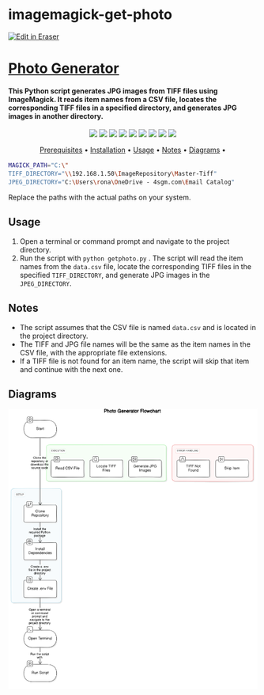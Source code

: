 # imagemagick-get-photo
<p><a target="_blank" href="https://app.eraser.io/workspace/I2gu6P6fOaPpL3pY480G" id="edit-in-eraser-github-link"><img alt="Edit in Eraser" src="https://firebasestorage.googleapis.com/v0/b/second-petal-295822.appspot.com/o/images%2Fgithub%2FOpen%20in%20Eraser.svg?alt=media&amp;token=968381c8-a7e7-472a-8ed6-4a6626da5501"></a></p>

# [﻿Photo Generator](https://github.com/ronknight/imagemagick-get-photo) 
#### This Python script generates JPG images from TIFF files using ImageMagick. It reads item names from a CSV file, locates the corresponding TIFF files in a specified directory, and generates JPG images in another directory.

<p align="center">
<a href="https://twitter.com/PinoyITSolution"><img src="https://img.shields.io/twitter/follow/PinoyITSolution?style=social"></a>
<a href="https://github.com/ronknight?tab=followers"><img src="https://img.shields.io/github/followers/ronknight?style=social"></a>
<a href="https://github.com/ronknight/ronknight/stargazers"><img src="https://img.shields.io/github/stars/BEPb/BEPb.svg?logo=github"></a>
<a href="https://github.com/ronknight/ronknight/network/members"><img src="https://img.shields.io/github/forks/BEPb/BEPb.svg?color=blue&logo=github"></a>
  <a href="https://youtube.com/@PinoyITSolution"><img src="https://img.shields.io/youtube/channel/subscribers/UCeoETAlg3skyMcQPqr97omg"></a>
<a href="https://github.com/ronknight/imagemagick-get-photo/issues"><img src="https://img.shields.io/badge/contributions-welcome-brightgreen.svg?style=flat"></a>
<a href="https://github.com/ronknight/imagemagick-get-photo/blob/master/LICENSE"><img src="https://img.shields.io/badge/License-MIT-yellow.svg"></a>
<a href="#"><img src="https://img.shields.io/badge/Made%20with-Python-1f425f.svg"></a>
<a href="https://github.com/ronknight"><img src="https://img.shields.io/badge/Made%20with%20%F0%9F%A4%8D%20by%20-%20Ronknight%20-%20red"></a>
</p>

<p align="center">
  <a href="#prerequisites">Prerequisites</a> •
  <a href="#installation">Installation</a> •
  <a href="#usage">Usage</a> •
  <a href="#notes">Notes</a> •
  <a href="#diagrams">Diagrams</a> •
</p>

```bash
MAGICK_PATH="C:\"
TIFF_DIRECTORY="\\192.168.1.50\ImageRepository\Master-Tiff"
JPEG_DIRECTORY="C:\Users\rona\OneDrive - 4sgm.com\Email Catalog"
```
Replace the paths with the actual paths on your system.

## Usage
1. Open a terminal or command prompt and navigate to the project directory.
2. Run the script with `python getphoto.py` .
The script will read the item names from the `data.csv` file, locate the corresponding TIFF files in the specified `TIFF_DIRECTORY`, and generate JPG images in the `JPEG_DIRECTORY`.

## Notes
- The script assumes that the CSV file is named `data.csv`  and is located in the project directory.
- The TIFF and JPG file names will be the same as the item names in the CSV file, with the appropriate file extensions.
- If a TIFF file is not found for an item name, the script will skip that item and continue with the next one.



<!-- eraser-additional-content -->
## Diagrams
<!-- eraser-additional-files -->
<a href="/README-Photo Generator Flowchart-1.eraserdiagram" data-element-id="RpYABPjUKBhzHrss4qLWb"><img src="/.eraser/I2gu6P6fOaPpL3pY480G___3Jivg2tjMecMlrHwbIVIBR8f7U03___---diagram----b0acd42499f7fb861d7a612f9d903ba8-Photo-Generator-Flowchart.png" alt="" data-element-id="RpYABPjUKBhzHrss4qLWb" /></a>
<!-- end-eraser-additional-files -->
<!-- end-eraser-additional-content -->
<!--- Eraser file: https://app.eraser.io/workspace/I2gu6P6fOaPpL3pY480G --->
